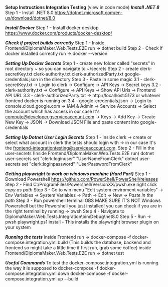 **Setup Instructions Integration Testing**
(view in code mode)
***Install .NET 8***
    Step 1 - Install .NET 8.0 https://dotnet.microsoft.com/en-us/download/dotnet/8.0

***Install Docker***
    Step 1 - Install docker desktop https://www.docker.com/products/docker-desktop/

***Check if project builds correctly***
    Step 1 - Inside Frontend/DiplomaMaker.Web.Tests.E2E run -> dotnet build
    Step 2 - Check if docker installed correctly run -> docker --version 

***Setting Up Docker Secrets***
    Step 1 - create new folder called "secrets" in root directory ~ so you can navigate to ~/secrets
    Step 2 - create clerk-secretKey.txt clerk-authority.txt clerk-authorizedParty.txt google-credentials.json in the directory
    Step 3 - Paste In some magic
        3.1 - clerk-secretKey.txt -> Login to clerk -> Configure -> API Keys -> Secret keys
        3.2 - clerk-authority.txt -> Configure -> API Keys -> Show API Urls -> Frontend API URL
        3.3 - clerk-authorizedParty.txt -> http://localhost:5173 or whatever frontend docker is running on
        3.4 - google-credentials.json -> Login to console.cloud.google.com -> IAM & Admin -> Service Accounts -> Select the account which has access in our case It's compute@developer.gserviceaccount.com -> Keys -> Add Key -> Create New Key -> JSON -> Download JSON File and paste content into google-credentials

***Setting Up Dotnet User Login Secrets***
    Step 1 - inside clerk -> create or select what account in clerk the tests should login with -> in our case It's the frontend-integrationtesting@serviceaccount.com.
    Step 2 - Fill in the user-secrets (Inside Frontend/DiplomaMaker.Web.Tests.E2E run)
        dotnet user-secrets set "clerk:loginuser" "UserNameFromClerk"
        dotnet user-secrets set "clerk:loginpassword" "UserPasswordFromClerk"

***Getting playwright to work on windows machine (Hard Part)***
    Step 1 - Download Powershell https://github.com/PowerShell/PowerShell/releases
    Step 2 - Find C:/ProgramFiles/Powershell/VersionXX/pwsh.exe right click *copy as path*
    Step 3 - Go to win menu "Edit system enviroment variables" -> Env Variables -> System Variables -> Path -> Edit -> New -> *Paste in the path*
    Step 3 - Run powershell terminal OBS MAKE SURE IT'S NOT Windows Powershell but the Powershell you just installed!
        you can check if you are in the right terminal by running -> pwsh
    Step 4 - Navigate to DiplomaMaker.Web.Tests.Integration\bin\Debug\net8.0 
    Step 5 - Run -> pwsh playwright.ps1 install - This installs the playwright browser plugin on your system

***Running the tests***
    inside Frontend run -> docker-compose -f docker-compose.integration.yml build (This builds the database, backend and frontend so might take a little time if first run, grab some coffee)
    inside Frontend/DiplomaMaker.Web.Tests.E2E run -> dotnet test

***Useful Commands***
    To test the docker-compose.integration.yml is running the way it is supposed to
        docker-compose -f docker-compose.integration.yml down
        docker-compose -f docker-compose.integration.yml up --build